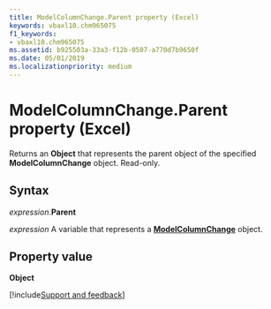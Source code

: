 ```yaml
---
title: ModelColumnChange.Parent property (Excel)
keywords: vbaxl10.chm965075
f1_keywords:
- vbaxl10.chm965075
ms.assetid: b925503a-33a3-f12b-0507-a770d7b9650f
ms.date: 05/01/2019
ms.localizationpriority: medium
---
```



# ModelColumnChange.Parent property (Excel)

Returns an **Object** that represents the parent object of the specified **ModelColumnChange** object. Read-only.


## Syntax

_expression_.**Parent**

_expression_ A variable that represents a **[ModelColumnChange](Excel.modelcolumnchange.md)** object.


## Property value

**Object**



[!include[Support and feedback](~/includes/feedback-boilerplate.md)]